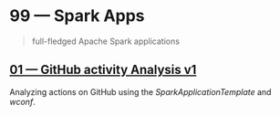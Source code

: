 # 99 &mdash; Spark Apps
> full-fledged Apache Spark applications

## [01 &mdash; GitHub activity Analysis v1](./001-github-activity-analysis-v1/)
Analyzing actions on GitHub using the *SparkApplicationTemplate* and *wconf*.